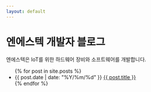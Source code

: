 ```yaml
---
layout: default
---
```


# 엔에스텍 개발자 블로그

엔에스텍은 IoT를 위한 하드웨어 장비와 소프트웨어를 개발합니다.

<ul>
  {% for post in site.posts %}
    <li>
      {{ post.date | date: "%Y/%m/%d" }} <a href="{{ post.url }}">{{ post.title }}</a>
    </li>
  {% endfor %}
</ul>